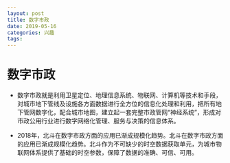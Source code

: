 ```yaml
---
layout: post
title: 数字市政
date: 2019-05-16 
categories: 兴趣
tags: 
---
```


# 数字市政

- 数字市政就是利用卫星定位、地理信息系统、物联网、计算机等技术和手段，对城市地下管线及设施各方面数据进行全方位的信息化处理和利用，把所有地下管网数字化，配合城市地图，建立起一套完整市政管网“神经系统”，形成对市政公用行业进行数字网络化管理、服务与决策的信息体系。

- 2018年，北斗在数字市政方面的应用已渐成规模化趋势。北斗在数字市政方面的应用已渐成规模化趋势。北斗作为不可缺少的时空数据获取单元，为城市物联网体系提供了基础的时空参数，保障了数据的准确、可信、可用。